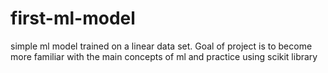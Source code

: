# first-ml-model

simple ml model trained on a linear data set. Goal of project is to become more familiar with the main concepts of ml and practice using scikit library
